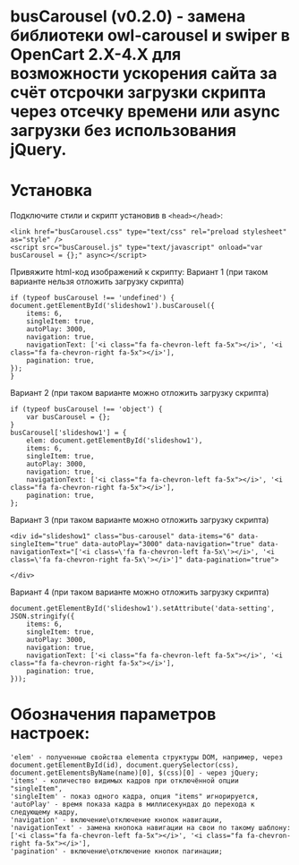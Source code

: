 # busCarousel (v0.2.0) - замена библиотеки owl-carousel и swiper в OpenCart 2.X-4.X для возможности ускорения сайта за счёт отсрочки загрузки скрипта через отсечку времени или async загрузки без использования jQuery.

# Установка
Подключите стили и скрипт установив в ```<head></head>```:
```
<link href="busCarousel.css" type="text/css" rel="preload stylesheet" as="style" />
<script src="busCarousel.js" type="text/javascript" onload="var busCarousel = {};" async></script>
```

Привяжите html-код изображений к скрипту:
Вариант 1 (при таком варианте нельзя отложить загрузку скрипта)
```
if (typeof busCarousel !== 'undefined') {
document.getElementById('slideshow1').busCarousel({
	items: 6,
	singleItem: true,
	autoPlay: 3000,
	navigation: true,
	navigationText: ['<i class="fa fa-chevron-left fa-5x"></i>', '<i class="fa fa-chevron-right fa-5x"></i>'],
	pagination: true,
});
}
```
Вариант 2 (при таком варианте можно отложить загрузку скрипта)
```
if (typeof busCarousel !== 'object') {
	var busCarousel = {};
}
busCarousel['slideshow1'] = {
	elem: document.getElementById('slideshow1'),
	items: 6,
	singleItem: true,
	autoPlay: 3000,
	navigation: true,
	navigationText: ['<i class="fa fa-chevron-left fa-5x"></i>', '<i class="fa fa-chevron-right fa-5x"></i>'],
	pagination: true,
};
```

Вариант 3 (при таком варианте можно отложить загрузку скрипта)
```
<div id="slideshow1" class="bus-carousel" data-items="6" data-singleItem="true" data-autoPlay="3000" data-navigation="true" data-navigationText="['<i class=\'fa fa-chevron-left fa-5x\'></i>', '<i class=\'fa fa-chevron-right fa-5x\'></i>']" data-pagination="true">

</div>
```

Вариант 4 (при таком варианте можно отложить загрузку скрипта)
```
document.getElementById('slideshow1').setAttribute('data-setting', JSON.stringify({
	items: 6,
	singleItem: true,
	autoPlay: 3000,
	navigation: true,
	navigationText: ['<i class="fa fa-chevron-left fa-5x"></i>', '<i class="fa fa-chevron-right fa-5x"></i>'],
	pagination: true,
}));
```

# Обозначения параметров настроек:
	'elem' - полученные свойства elementa структуры DOM, например, через document.getElementById(id), document.querySelector(css), document.getElementsByName(name)[0], $(css)[0] - через jQuery;
	'items' - количество видимых кадров при отключённой опции "singleItem",
	'singleItem' - показ одного кадра, опция "items" игнорируется,
	'autoPlay' - время показа кадра в миллисекундах до перехода к следующему кадру,
	'navigation' - включение\отключение кнопок навигации,
	'navigationText' - замена кнопока навигации на свои по такому шаблону: ['<i class="fa fa-chevron-left fa-5x"></i>', '<i class="fa fa-chevron-right fa-5x"></i>'],
	'pagination' - включение\отключение кнопок пагинации;
